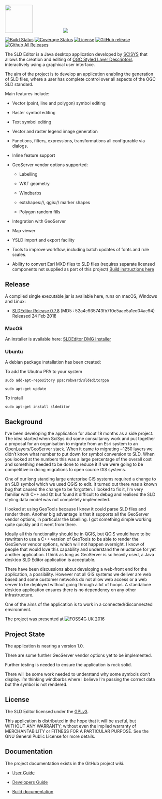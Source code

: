 <img src="https://github.com/robward-scisys/sldeditor/blob/master/doc/img/sldeditor-logo.png" height="92"><a href="http://gis.scisys.co.uk"><img src="http://www.scisys.co.uk/storage/template/img/logo-scisys.jpg" hspace="100"></a>

[![Build Status](https://img.shields.io/travis/robward-scisys/sldeditor/master.svg)](https://travis-ci.org/robward-scisys/sldeditor)
[![Coverage Status](https://img.shields.io/coveralls/robward-scisys/sldeditor/master.svg)](https://coveralls.io/github/robward-scisys/sldeditor?branch=master)
[![License](https://img.shields.io/github/license/robward-scisys/sldeditor.svg)](https://github.com/robward-scisys/sldeditor/blob/master/LICENSE)
[![GitHub release](https://img.shields.io/github/release/robward-scisys/sldeditor.svg)](https://github.com/robward-scisys/sldeditor/releases/download/v0.7.8/SLDEditor.jar)
[![Github All Releases](https://badged.co/robward-scisys/sldeditor/total)](https://github.com/robward-scisys/sldeditor/releases/download/v0.7.8/SLDEditor.jar)

The SLD Editor is a Java desktop application developed by [SCISYS](http://gis.scisys.co.uk) that allows the creation and editing of [OGC Styled Layer Descriptors](http://www.opengeospatial.org/standards/sld) interactively using a graphical user interface.<p>

The aim of the project is to develop an application enabling the generation of SLD files, where a user has complete control over all aspects of the OGC SLD standard.<p>
<p>

Main features include:

* Vector (point, line and polygon) symbol editing

* Raster symbol editing

* Text symbol editing

* Vector and raster legend image generation

* Functions, filters, expressions, transformations all configurable via dialogs.

* Inline feature support

* GeoServer vendor options supported:

  * Labelling

  * WKT geometry

  * Windbarbs

  * extshapes://, qgis:// marker shapes

  * Polygon random fills

* Integration with GeoServer

* Map viewer

* YSLD import and export facility

* Tools to improve workflow, including batch updates of fonts and rule scales.

* Ability to convert Esri MXD files to SLD files (requires separate licensed components not supplied as part of this project) [Build instructions here](https://github.com/robward-scisys/sldeditor/wiki/generatesld)

## Release

A compiled single executable jar is available here, runs on macOS, Windows and Linux:

* [SLDEditor Release 0.7.8](https://github.com/robward-scisys/sldeditor/releases/download/v0.7.8/SLDEditor.jar) (MD5 : 52a4c935743fb7f0e5aae5a1ed04ae94) Released 24 Feb 2018

### MacOS

An installer is available here: [SLDEditor DMG Installer](https://github.com/robward-scisys/sldeditor/releases/download/v0.7.8/SLDEditor-Installer.dmg)

### Ubuntu

A debian package installation has been created:


To add the Ubutnu PPA to your system

    sudo add-apt-repository ppa:robward/sldeditorppa

    sudo apt-get update


To install

    sudo apt-get install sldeditor


## Background

I’ve been developing the application for about 18 months as a side project. The idea started when SciSys did some consultancy work and put together a proposal for an organisation to migrate from an Esri system to an OpenLayers/GeoServer stack. When it came to migrating ~1250 layers we didn’t know what number to put down for symbol conversion to SLD.  When you looked at the numbers this was a large percentage of the overall cost and something needed to be done to reduce it if we were going to be competitive in doing migrations to open source GIS systems.

One of our long standing large enterprise GIS systems required a change to an SLD symbol which we used QGIS to edit. It turned out there was a known bug that caused the change to be forgotten.  I looked to fix it, I’m very familiar with C++ and Qt but found it difficult to debug and realised the SLD styling data model was not completely implemented.

I looked at using GeoTools because I knew it could parse SLD files and render them. Another big advantage is that it supports all the GeoServer vendor options, in particular the labelling.  I got something simple working quite quickly and it went from there.

Ideally all this functionality should be in QGIS, but QGIS would have to be rewritten to use a C++ version of GeoTools to be able to render the GeoServer vendor options, which will not happen overnight.  I know of people that would love this capability and understand the reluctance for yet another application.  I think as long as GeoServer is so heavily used, a Java desktop SLD Editor application is acceptable.

There have been discussions about developing a web-front end for the application, a possibility. However not all GIS systems we deliver are web based and some customer networks do not allow web access or a web server to be deployed without going through a lot of hoops.  A standalone desktop application ensures there is no dependency on any other infrastructure.

One of the aims of the application is to work in a connected/disconnected environment.

The project was presented at [![FOSS4G UK 2016](http://uk.osgeo.org/foss4guk2016/images/foss4guk_2016_logo.png)](http://uk.osgeo.org/foss4guk2016/)

## Project State

The application is nearing a version 1.0.<p>

There are some further GeoServer vendor options yet to be implemented.

Further testing is needed to ensure the application is rock solid.

There will be some work needed to understand why some symbols don’t display. I’m thinking windbarbs where I believe I’m passing the correct data but the symbol is not rendered.

## License

The SLD Editor licensed under the [GPLv3](http://www.gnu.org/licenses/gpl-3.0.html).

This application is distributed in the hope that it will be useful, but WITHOUT ANY WARRANTY; without even the implied warranty of MERCHANTABILITY or FITNESS FOR A PARTICULAR PURPOSE.  See the GNU General Public License for more details.

## Documentation

The project documentation exists in the GitHub project wiki.

- [User Guide](https://github.com/robward-scisys/sldeditor/wiki/userguide)

- [Developers Guide](https://github.com/robward-scisys/sldeditor/wiki/devguide)

- [Build documentation](https://github.com/robward-scisys/sldeditor/wiki/build)
